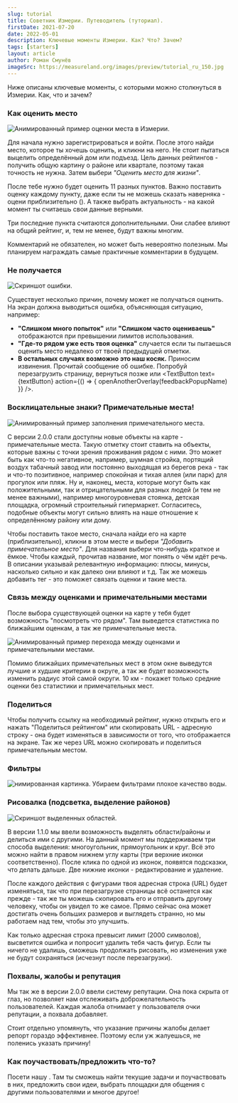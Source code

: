 ```yaml
---
slug: tutorial
title: Советник Измерии. Путеводитель (туториал).
firstDate: 2021-07-20
date: 2022-05-01
description: Ключевые моменты Измерии. Как? Что? Зачем?
tags: [starters]
layout: article
author: Роман Смунёв
imageSrc: https://measureland.org/images/preview/tutorial_ru_150.jpg
---
```


<script>
    import TextLink from "$lib/components/ui-elements/TextLink.svelte";
    import TextButton from "$lib/components/ui-elements/TextButton.svelte";
    import { openAnotherOverlay } from '$lib/utilities/helpers.js';
    import Summary from "$lib/components/Article/Summary.svelte";
    import Image from "$lib/components/Article/Image.svelte";

    const feedbackPopupName = 'feedbackPopup';
    const textButton = 'заполнить специальную форму';
</script>

Ниже описаны ключевые моменты, с которыми можно столкнуться в Измерии. Как, что и зачем?

<Summary
    text="Зарегистрируйся и подтверди свою почту чтобы оценивать места. Важно оставить оценку по каждому критерию. Комментарии приветствуются и могут быть вознаграждены позже."
/>

### Как оценить место

<Image src="tutorial_gif.gif" caption="Данные на картинке абсолютно случайны." alt="Анимированный пример оценки места в Измерии."/>

Для начала нужно зарегистрироваться и войти. После этого найди место, которое ты хочешь оценить, и кликни на него. Не стоит пытаться выцелить определённый дом или подъезд. Цель данных рейтингов - получить общую картину о районе или квартале, поэтому такая точность не нужна. Затем выбери *"Оценить место для жизни"*.

После тебе нужно будет оценить 11 разных пунктов. Важно поставить оценку каждому пункту, даже если ты не можешь сказать наверняка - оцени приблизительно (<TextLink href="https://habr.com/ru/post/62276/" blank={true} text="почему?" />). А также выбрать актуальность - на какой момент ты считаешь свои данные верными.

Три последние пункта считаются дополнительными. Они слабее влияют на общий рейтинг, и, тем не менее, будут важны многим.

Комментарий не обязателен, но может быть невероятно полезным. Мы планируем награждать самые практичные комментарии в будущем.


### Не получается

<Image src="tutorial_error.jpg" caption="На иконку ошибки можно навести для получения дополнительной информации." alt="Скриншот ошибки." />

Существует несколько причин, почему может не получаться оценить. На экран должна выводиться ошибка, объясняющая ситуацию, например:

- **"Слишком много попыток"** или **"Слишком часто оцениваешь"** отображаются при превышении лимитов использования. <TextLink href="../how-to-become-citizen/" text="Как убрать лимиты." />
- **"Где-то рядом уже есть твоя оценка"** случается если ты пытаешься оценить место недалеко от твоей предыдущей отметки.
- **В остальных случаях возможно это наш косяк.** Приносим извинения. Прочитай сообщение об ошибке. Попробуй перезагрузить страницу, вернуться позже или <TextButton text={textButton} action={() => { openAnotherOverlay(feedbackPopupName) }} />.


### Восклицательные знаки? Примечательные места!

<Image src="tutorial_gif_poi.gif" caption="Данные на картинке абсолютно случайны." alt="Анимированный пример заполнения примечательного места." />

С версии 2.0.0 стали доступны новые объекты на карте - примечательные места. Такую отметку стоит ставить на объекты, которые важны с точки зрения проживания рядом с ними. Это может быть как что-то негативное, например, шумная стройка, портящий воздух табачный завод или постоянно выходящая из берегов река - так и что-то позитивное, например спокойная и тихая аллея (или парк) для прогулок или пляж. Ну и, наконец, места, которые могут быть как положительными, так и отрицательными для разных людей (и тем не менее важными), например многоуровневая стоянка, детская площадка, огромный строительный гипермаркет. Согласитесь, подобные объекты могут сильно влиять на наше отношение к определённому району или дому.

Чтобы поставить такое место, сначала найди его на карте (приблизительно), кликни в этом месте и выбери *"Добавить примечательное место"*. Для названия выбери что-нибудь краткое и ёмкое. Чтобы каждый, прочитав название, мог понять о чём идёт речь. В описании указывай релевантную информацию: плюсы, минусы, насколько сильно и как далеко они влияют и т.д. Так же можешь добавить тег - это поможет связать оценки и такие места.


### Связь между оценками и примечательными местами

После выбора существующей оценки на карте у тебя будет возможность "посмотреть что рядом". Там выведется статистика по ближайшим оценкам, а так же примечательные места. 

<Image src="poi_rating_connection.gif" caption="Ветер с табачного завода может и не принести аромат когда ты поедешь смотреть квартиру. Но он точно это сделает когда ты будешь там жить." alt="Анимированный пример перехода между оценками и примечательными местами." />

Помимо ближайших примечательных мест в этом окне выведутся лучшие и худшие критерии в округе, а так же будет возможность изменить радиус этой самой округи. 10 км - покажет только средние оценки без статистики и примечательных мест.

### Поделиться
Чтобы получить ссылку на необходимый рейтинг, нужно открыть его и нажать "Поделиться рейтингом" или скопировать URL - адресную строку - она будет изменяться в зависимости от того, что отображается на экране. Так же через URL можно скопировать и поделиться примечательным местом.

### Фильтры

<Image src="minsk_water.gif" caption="Применение фильтров с качеством воды. Фрунзенский район Минска пропадает (и не зря)." alt="нимированная картинка. Убираем фильтрами плохое качество воды." />

### Рисовалка (подсветка, выделение районов)

<Image src="tutorial_draw.jpg" caption="Выделенные области будут сохраняться даже после перезагрузки страницы." alt="Скриншот выделенных областей." />

В версии 1.1.0 мы ввели возможность выделять области/районы и делиться ими с другими. На данный момент мы поддерживаем три способа выделения: многоугольник, прямоугольник и круг. Всё это можно найти в правом нижнем углу карты (три верхние иконки соответственно). После клика по одной из иконок, появятся подсказки, что делать дальше. Две нижние иконки - редактирование и удаление.

После каждого действия с фигурами твоя адресная строка (URL) будет изменяться, так что при перезагрузке страницы всё останется как прежде - так же ты можешь скопировать его и отправить другому человеку, чтобы он увидел то же самое. Прямо сейчас она может достигать очень больших размеров и выглядеть странно, но мы работаем над тем, чтобы это улучшить.

Как только адресная строка превысит лимит (2000 символов), высветится ошибка и попросит удалить тебя часть фигур. Если ты ничего не удалишь, сможешь продолжать рисовать, но изменения уже не будут сохраняться (исчезнут после перезагрузки).

### Похвалы, жалобы и репутация
Мы так же в версии 2.0.0 ввели систему репутации. Она пока скрыта от глаз, но позволяет нам отслеживать доброжелательность пользователей. Каждая жалоба отнимает у пользователя очки репутации, а похвала добавляет.

Стоит отдельно упомянуть, что указание причины жалобы делает репорт гораздо эффективнее. Поэтому если уж жалуешься, не поленись указать причину!

### Как поучаствовать/предложить что-то?
Посети нашу <TextLink href="../../community" blank={false} text="страничку сообщества" />. Там ты сможешь найти текущие задачи и поучаствовать в них, предложить свои идеи, выбрать площадки для общения с другими пользователями и многое другое! 

